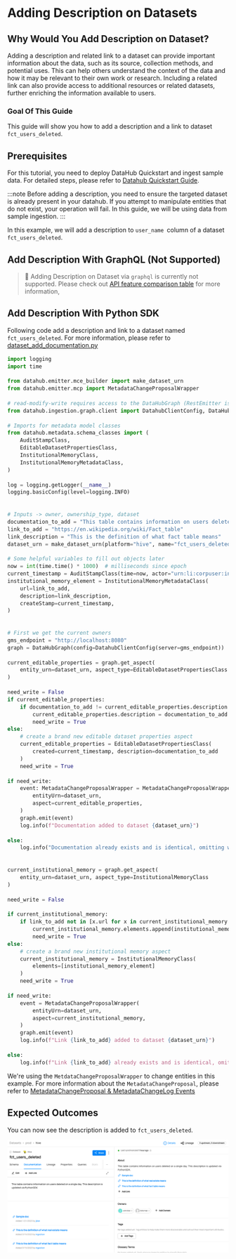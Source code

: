 # Adding Description on Datasets

## Why Would You Add Description on Dataset?

Adding a description and related link to a dataset can provide important information about the data, such as its source, collection methods, and potential uses. This can help others understand the context of the data and how it may be relevant to their own work or research. Including a related link can also provide access to additional resources or related datasets, further enriching the information available to users.

### Goal Of This Guide

This guide will show you how to add a description and a link to dataset `fct_users_deleted`.

## Prerequisites

For this tutorial, you need to deploy DataHub Quickstart and ingest sample data.
For detailed steps, please refer to [Datahub Quickstart Guide](/docs/quickstart.md).

:::note
Before adding a description, you need to ensure the targeted dataset is already present in your datahub.
If you attempt to manipulate entities that do not exist, your operation will fail.
In this guide, we will be using data from sample ingestion.
:::

In this example, we will add a description to `user_name `column of a dataset `fct_users_deleted`.

## Add Description With GraphQL (Not Supported)

> 🚫 Adding Description on Dataset via `graphql` is currently not supported.
> Please check out [API feature comparison table](/docs/api/datahub-apis.md#datahub-api-comparison) for more information,

## Add Description With Python SDK

Following code add a description and link to a dataset named `fct_users_deleted`.
For more information, please refer to [dataset_add_documentation.py](https://github.com/datahub-project/datahub/blob/master/metadata-ingestion/examples/library/dataset_add_documentation.py)

```python
import logging
import time

from datahub.emitter.mce_builder import make_dataset_urn
from datahub.emitter.mcp import MetadataChangeProposalWrapper

# read-modify-write requires access to the DataHubGraph (RestEmitter is not enough)
from datahub.ingestion.graph.client import DatahubClientConfig, DataHubGraph

# Imports for metadata model classes
from datahub.metadata.schema_classes import (
    AuditStampClass,
    EditableDatasetPropertiesClass,
    InstitutionalMemoryClass,
    InstitutionalMemoryMetadataClass,
)

log = logging.getLogger(__name__)
logging.basicConfig(level=logging.INFO)


# Inputs -> owner, ownership_type, dataset
documentation_to_add = "This table contains information on users deleted on a single day. This description is updated via PythonSDK."
link_to_add = "https://en.wikipedia.org/wiki/Fact_table"
link_description = "This is the definition of what fact table means"
dataset_urn = make_dataset_urn(platform="hive", name="fct_users_deleted", env="PROD")

# Some helpful variables to fill out objects later
now = int(time.time() * 1000)  # milliseconds since epoch
current_timestamp = AuditStampClass(time=now, actor="urn:li:corpuser:ingestion")
institutional_memory_element = InstitutionalMemoryMetadataClass(
    url=link_to_add,
    description=link_description,
    createStamp=current_timestamp,
)


# First we get the current owners
gms_endpoint = "http://localhost:8080"
graph = DataHubGraph(config=DatahubClientConfig(server=gms_endpoint))

current_editable_properties = graph.get_aspect(
    entity_urn=dataset_urn, aspect_type=EditableDatasetPropertiesClass
)

need_write = False
if current_editable_properties:
    if documentation_to_add != current_editable_properties.description:
        current_editable_properties.description = documentation_to_add
        need_write = True
else:
    # create a brand new editable dataset properties aspect
    current_editable_properties = EditableDatasetPropertiesClass(
        created=current_timestamp, description=documentation_to_add
    )
    need_write = True

if need_write:
    event: MetadataChangeProposalWrapper = MetadataChangeProposalWrapper(
        entityUrn=dataset_urn,
        aspect=current_editable_properties,
    )
    graph.emit(event)
    log.info(f"Documentation added to dataset {dataset_urn}")

else:
    log.info("Documentation already exists and is identical, omitting write")


current_institutional_memory = graph.get_aspect(
    entity_urn=dataset_urn, aspect_type=InstitutionalMemoryClass
)

need_write = False

if current_institutional_memory:
    if link_to_add not in [x.url for x in current_institutional_memory.elements]:
        current_institutional_memory.elements.append(institutional_memory_element)
        need_write = True
else:
    # create a brand new institutional memory aspect
    current_institutional_memory = InstitutionalMemoryClass(
        elements=[institutional_memory_element]
    )
    need_write = True

if need_write:
    event = MetadataChangeProposalWrapper(
        entityUrn=dataset_urn,
        aspect=current_institutional_memory,
    )
    graph.emit(event)
    log.info(f"Link {link_to_add} added to dataset {dataset_urn}")

else:
    log.info(f"Link {link_to_add} already exists and is identical, omitting write")
```

We're using the `MetdataChangeProposalWrapper` to change entities in this example.
For more information about the `MetadataChangeProposal`, please refer to [MetadataChangeProposal & MetadataChangeLog Events](/docs/advanced/mcp-mcl.md)

## Expected Outcomes

You can now see the description is added to `fct_users_deleted`.

![dataset-description-added](../../imgs/apis/tutorials/dataset-description-added.png)
